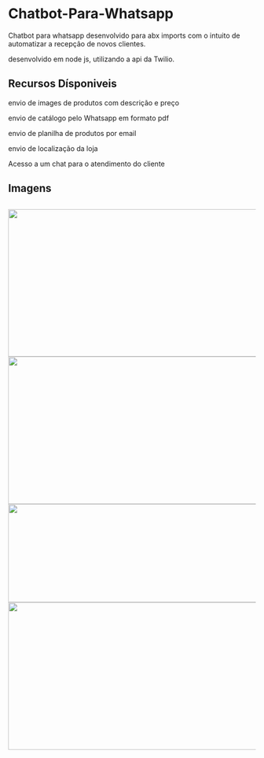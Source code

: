 # Chatbot-Para-Whatsapp
Chatbot para whatsapp desenvolvido para abx imports com o intuito de automatizar a recepção de novos clientes.
<p> desenvolvido em node js, utilizando a api da Twilio.  <p/>
<h2> Recursos Dísponiveis  </h2>
<p>envio de images de produtos com descrição e preço 
<P> envio de catálogo pelo Whatsapp em formato pdf  <p/>
<p>envio de planilha de produtos por email </p>
<p>envio de localização da loja</p>
<p>Acesso a um chat para o atendimento do cliente </p>
  <h2>Imagens<h2>
  <img width=750 , height=300 src=https://user-images.githubusercontent.com/63307185/144727993-f6f59450-f2d7-47b5-9667-99ec417b0a13.png
></img>
     <img width=750 , height=300 src=https://user-images.githubusercontent.com/63307185/144728141-95b52f58-4240-46c2-a9d4-cde21e4e9370.png
></img>
   <img width=750 , height=200 src=https://user-images.githubusercontent.com/63307185/144728262-0d6ddfd8-112f-4fb8-9157-7d9481188d4f.png
></img>
   <img width=750 , height=300 src=https://user-images.githubusercontent.com/63307185/144728304-206bdc9d-6ad8-4245-96ca-4a8bda87fabf.png
></img>




   

  
